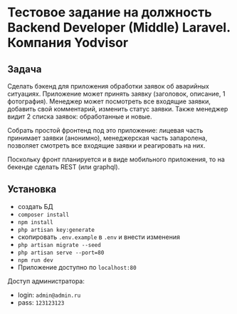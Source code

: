 # Тестовое задание на должность Backend Developer (Middle) Laravel. Компания Yodvisor

## Задача
Сделать бэкенд для приложения обработки заявок об аварийных ситуациях.
Приложение может принять заявку (заголовок, описание, 1 фотография). Менеджер
может посмотреть все входящие заявки, добавить свой комментарий, изменить статус
заявки. Также менеджер видит 2 списка заявок: обработанные и новые.

Собрать простой фронтенд под это приложение: лицевая часть принимает заявки
(анонимно), менеджерская часть запаролена, позволяет смотреть все входящие
заявки и реагировать на них.

Поскольку фронт планируется и в виде мобильного приложения, то на бекенде
сделать REST (или graphql).

## Установка

- создать БД
- `composer install`
- `npm install`
- `php artisan key:generate`
- скопировать `.env.example` в `.env` и внести изменения
- `php artisan migrate --seed`
- `php artisan serve --port=80`
- `npm run dev`
- Приложение доступно по `localhost:80`

Доступ администратора:
- login: `admin@admin.ru`
- pass: `123123123`


